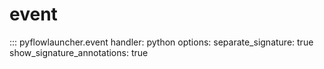 # event

::: pyflowlauncher.event
handler: python
options:
separate_signature: true
show_signature_annotations: true
